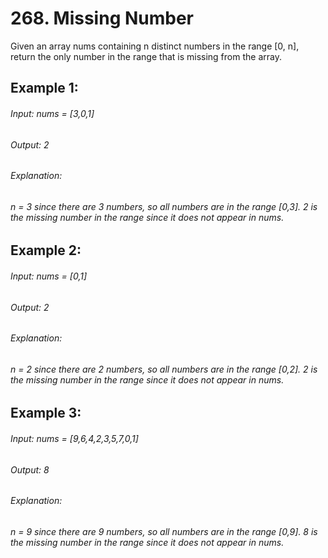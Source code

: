 # 268. Missing Number

Given an array nums containing n distinct numbers in the range [0, n], return the only number in the range that is missing from the array.

 

## Example 1:

###### Input: nums = [3,0,1]

###### Output: 2

###### Explanation:

###### n = 3 since there are 3 numbers, so all numbers are in the range [0,3]. 2 is the missing number in the range since it does not appear in nums.

## Example 2:

###### Input: nums = [0,1]

###### Output: 2

###### Explanation:

###### n = 2 since there are 2 numbers, so all numbers are in the range [0,2]. 2 is the missing number in the range since it does not appear in nums.

## Example 3:

###### Input: nums = [9,6,4,2,3,5,7,0,1]

###### Output: 8

###### Explanation:

###### n = 9 since there are 9 numbers, so all numbers are in the range [0,9]. 8 is the missing number in the range since it does not appear in nums.

